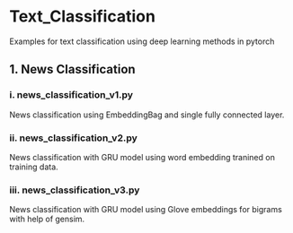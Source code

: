 # Text_Classification
Examples for text classification using deep learning methods in pytorch

## 1. News Classification

### i. news_classification_v1.py
News classification using EmbeddingBag and single fully connected layer.

### ii. news_classification_v2.py
News classification with GRU model using word embedding tranined on training data.

### iii. news_classification_v3.py
News classification with GRU model using Glove embeddings for bigrams with help of gensim.


